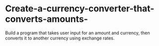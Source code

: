# Create-a-currency-converter-that-converts-amounts-
Build a program that takes user input for an amount and currency, then converts it to another currency using exchange rates.
